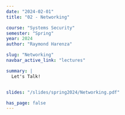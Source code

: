 ```yaml
---
date: "2024-02-01"
title: "02 - Networking"

course: "Systems Security"
semester: "Spring"
year: 2024
author: "Raymond Harenza"

slug: "Networking"
navbar_active_link: "lectures"

summary: |
  Let's Talk!


slides: "/slides/spring2024/Networking.pdf"

has_page: false
---
```

